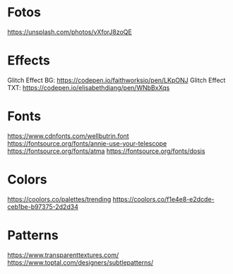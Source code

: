 
# Fotos

https://unsplash.com/photos/vXforJ8zoQE

# Effects

Glitch Effect BG: https://codepen.io/faithworksio/pen/LKpONJ
Glitch Effect TXT: https://codepen.io/elisabethdiang/pen/WNbBxXqs

# Fonts

https://www.cdnfonts.com/wellbutrin.font
https://fontsource.org/fonts/annie-use-your-telescope
https://fontsource.org/fonts/atma
https://fontsource.org/fonts/dosis

# Colors

https://coolors.co/palettes/trending
https://coolors.co/f1e4e8-e2dcde-ceb1be-b97375-2d2d34

# Patterns

https://www.transparenttextures.com/
https://www.toptal.com/designers/subtlepatterns/